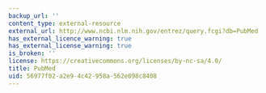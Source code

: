 ```yaml
---
backup_url: ''
content_type: external-resource
external_url: http://www.ncbi.nlm.nih.gov/entrez/query.fcgi?db=PubMed
has_external_licence_warning: true
has_external_license_warning: true
is_broken: ''
license: https://creativecommons.org/licenses/by-nc-sa/4.0/
title: PubMed
uid: 56977f02-a2e9-4c42-958a-562e098c8408
---
```

